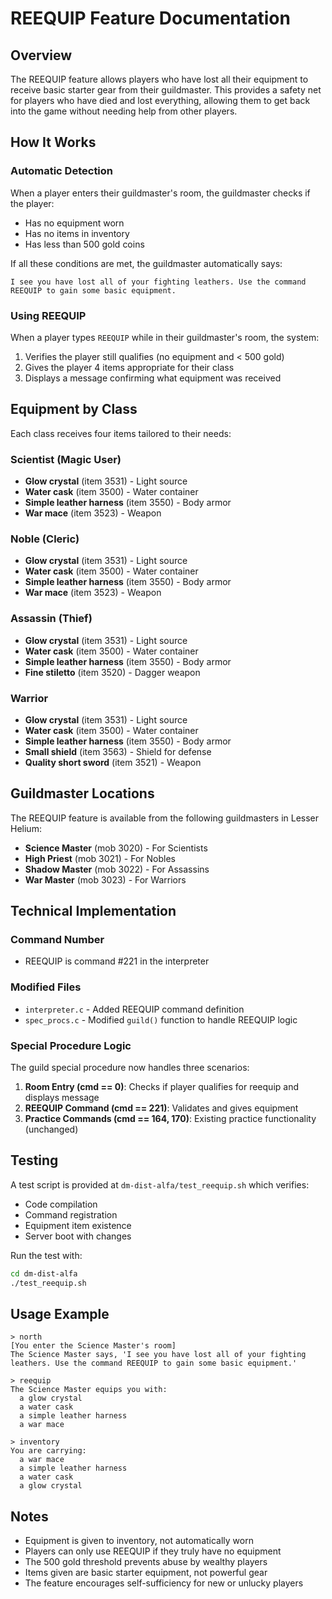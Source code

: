 # REEQUIP Feature Documentation

## Overview

The REEQUIP feature allows players who have lost all their equipment to receive basic starter gear from their guildmaster. This provides a safety net for players who have died and lost everything, allowing them to get back into the game without needing help from other players.

## How It Works

### Automatic Detection

When a player enters their guildmaster's room, the guildmaster checks if the player:
- Has no equipment worn
- Has no items in inventory
- Has less than 500 gold coins

If all these conditions are met, the guildmaster automatically says:

```
I see you have lost all of your fighting leathers. Use the command REEQUIP to gain some basic equipment.
```

### Using REEQUIP

When a player types `REEQUIP` while in their guildmaster's room, the system:

1. Verifies the player still qualifies (no equipment and < 500 gold)
2. Gives the player 4 items appropriate for their class
3. Displays a message confirming what equipment was received

## Equipment by Class

Each class receives four items tailored to their needs:

### Scientist (Magic User)
- **Glow crystal** (item 3531) - Light source
- **Water cask** (item 3500) - Water container
- **Simple leather harness** (item 3550) - Body armor
- **War mace** (item 3523) - Weapon

### Noble (Cleric)
- **Glow crystal** (item 3531) - Light source
- **Water cask** (item 3500) - Water container
- **Simple leather harness** (item 3550) - Body armor
- **War mace** (item 3523) - Weapon

### Assassin (Thief)
- **Glow crystal** (item 3531) - Light source
- **Water cask** (item 3500) - Water container
- **Simple leather harness** (item 3550) - Body armor
- **Fine stiletto** (item 3520) - Dagger weapon

### Warrior
- **Glow crystal** (item 3531) - Light source
- **Water cask** (item 3500) - Water container
- **Simple leather harness** (item 3550) - Body armor
- **Small shield** (item 3563) - Shield for defense
- **Quality short sword** (item 3521) - Weapon

## Guildmaster Locations

The REEQUIP feature is available from the following guildmasters in Lesser Helium:

- **Science Master** (mob 3020) - For Scientists
- **High Priest** (mob 3021) - For Nobles
- **Shadow Master** (mob 3022) - For Assassins
- **War Master** (mob 3023) - For Warriors

## Technical Implementation

### Command Number
- REEQUIP is command #221 in the interpreter

### Modified Files
- `interpreter.c` - Added REEQUIP command definition
- `spec_procs.c` - Modified `guild()` function to handle REEQUIP logic

### Special Procedure Logic

The guild special procedure now handles three scenarios:

1. **Room Entry (cmd == 0)**: Checks if player qualifies for reequip and displays message
2. **REEQUIP Command (cmd == 221)**: Validates and gives equipment
3. **Practice Commands (cmd == 164, 170)**: Existing practice functionality (unchanged)

## Testing

A test script is provided at `dm-dist-alfa/test_reequip.sh` which verifies:
- Code compilation
- Command registration
- Equipment item existence
- Server boot with changes

Run the test with:
```bash
cd dm-dist-alfa
./test_reequip.sh
```

## Usage Example

```
> north
[You enter the Science Master's room]
The Science Master says, 'I see you have lost all of your fighting leathers. Use the command REEQUIP to gain some basic equipment.'

> reequip
The Science Master equips you with:
  a glow crystal
  a water cask
  a simple leather harness
  a war mace

> inventory
You are carrying:
  a war mace
  a simple leather harness
  a water cask
  a glow crystal
```

## Notes

- Equipment is given to inventory, not automatically worn
- Players can only use REEQUIP if they truly have no equipment
- The 500 gold threshold prevents abuse by wealthy players
- Items given are basic starter equipment, not powerful gear
- The feature encourages self-sufficiency for new or unlucky players
